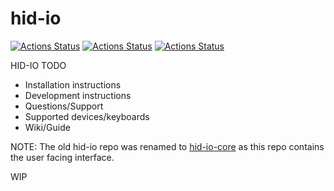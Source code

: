 # hid-io

[![Actions Status](https://github.com/haata/pycapnp-async/workflows/Windows/badge.svg)](https://github.com/hid-io/hid-io/actions)
[![Actions Status](https://github.com/haata/pycapnp-async/workflows/Linux/badge.svg)](https://github.com/hid-io/hid-io/actions)
[![Actions Status](https://github.com/haata/pycapnp-async/workflows/macOS/badge.svg)](https://github.com/hid-io/hid-io/actions)

HID-IO TODO
* Installation instructions
* Development instructions
* Questions/Support
* Supported devices/keyboards
* Wiki/Guide


NOTE: The old hid-io repo was renamed to [hid-io-core](https://github.com/hid-io/hid-io-core) as this repo contains the user facing interface.

WIP
